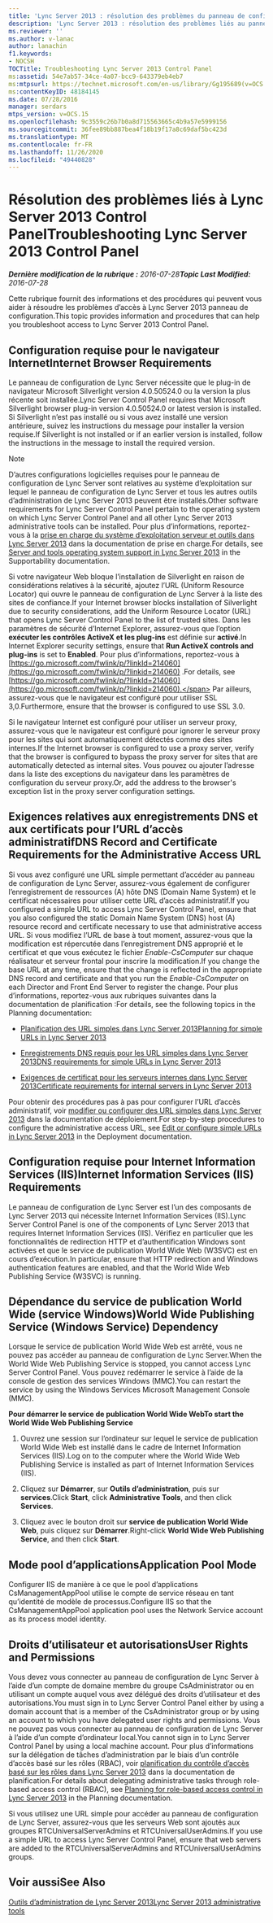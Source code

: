 ```yaml
---
title: 'Lync Server 2013 : résolution des problèmes du panneau de configuration de Lync Server 2013'
description: 'Lync Server 2013 : résolution des problèmes liés au panneau de configuration de Lync Server 2013.'
ms.reviewer: ''
ms.author: v-lanac
author: lanachin
f1.keywords:
- NOCSH
TOCTitle: Troubleshooting Lync Server 2013 Control Panel
ms:assetid: 54e7ab57-34ce-4a07-bcc9-643379eb4eb7
ms:mtpsurl: https://technet.microsoft.com/en-us/library/Gg195689(v=OCS.15)
ms:contentKeyID: 48184145
ms.date: 07/28/2016
manager: serdars
mtps_version: v=OCS.15
ms.openlocfilehash: 9c3559c26b7b0a8d715563665c4b9a57e5999156
ms.sourcegitcommit: 36fee89bb887bea4f18b19f17a8c69daf5bc423d
ms.translationtype: MT
ms.contentlocale: fr-FR
ms.lasthandoff: 11/26/2020
ms.locfileid: "49440828"
---
```

# <a name="troubleshooting-lync-server-2013-control-panel"></a><span data-ttu-id="9ccc0-103">Résolution des problèmes liés à Lync Server 2013 Control Panel</span><span class="sxs-lookup"><span data-stu-id="9ccc0-103">Troubleshooting Lync Server 2013 Control Panel</span></span>

<div data-xmlns="http://www.w3.org/1999/xhtml">

<div class="topic" data-xmlns="http://www.w3.org/1999/xhtml" data-msxsl="urn:schemas-microsoft-com:xslt" data-cs="https://msdn.microsoft.com/">

<div data-asp="https://msdn2.microsoft.com/asp">



</div>

<div id="mainSection">

<div id="mainBody"><span data-ttu-id="9ccc0-104">

<span> </span></span><span class="sxs-lookup"><span data-stu-id="9ccc0-104">

<span> </span></span></span>

<span data-ttu-id="9ccc0-105">_**Dernière modification de la rubrique :** 2016-07-28_</span><span class="sxs-lookup"><span data-stu-id="9ccc0-105">_**Topic Last Modified:** 2016-07-28_</span></span>

<span data-ttu-id="9ccc0-106">Cette rubrique fournit des informations et des procédures qui peuvent vous aider à résoudre les problèmes d’accès à Lync Server 2013 panneau de configuration.</span><span class="sxs-lookup"><span data-stu-id="9ccc0-106">This topic provides information and procedures that can help you troubleshoot access to Lync Server 2013 Control Panel.</span></span>

<div>

## <a name="internet-browser-requirements"></a><span data-ttu-id="9ccc0-107">Configuration requise pour le navigateur Internet</span><span class="sxs-lookup"><span data-stu-id="9ccc0-107">Internet Browser Requirements</span></span>

<span data-ttu-id="9ccc0-108">Le panneau de configuration de Lync Server nécessite que le plug-in de navigateur Microsoft Silverlight version 4.0.50524.0 ou la version la plus récente soit installée.</span><span class="sxs-lookup"><span data-stu-id="9ccc0-108">Lync Server Control Panel requires that Microsoft Silverlight browser plug-in version 4.0.50524.0 or latest version is installed.</span></span> <span data-ttu-id="9ccc0-109">Si Silverlight n’est pas installé ou si vous avez installé une version antérieure, suivez les instructions du message pour installer la version requise.</span><span class="sxs-lookup"><span data-stu-id="9ccc0-109">If Silverlight is not installed or if an earlier version is installed, follow the instructions in the message to install the required version.</span></span>

<div>


> [!NOTE]  
> <span data-ttu-id="9ccc0-110">D’autres configurations logicielles requises pour le panneau de configuration de Lync Server sont relatives au système d’exploitation sur lequel le panneau de configuration de Lync Server et tous les autres outils d’administration de Lync Server 2013 peuvent être installés.</span><span class="sxs-lookup"><span data-stu-id="9ccc0-110">Other software requirements for Lync Server Control Panel pertain to the operating system on which Lync Server Control Panel and all other Lync Server 2013 administrative tools can be installed.</span></span> <span data-ttu-id="9ccc0-111">Pour plus d’informations, reportez-vous à la <A href="lync-server-2013-server-and-tools-operating-system-support.md">prise en charge du système d’exploitation serveur et outils dans Lync Server 2013</A> dans la documentation de prise en charge.</span><span class="sxs-lookup"><span data-stu-id="9ccc0-111">For details, see <A href="lync-server-2013-server-and-tools-operating-system-support.md">Server and tools operating system support in Lync Server 2013</A> in the Supportability documentation.</span></span>



</div>

<span data-ttu-id="9ccc0-112">Si votre navigateur Web bloque l’installation de Silverlight en raison de considérations relatives à la sécurité, ajoutez l’URL (Uniform Resource Locator) qui ouvre le panneau de configuration de Lync Server à la liste des sites de confiance.</span><span class="sxs-lookup"><span data-stu-id="9ccc0-112">If your Internet browser blocks installation of Silverlight due to security considerations, add the Uniform Resource Locator (URL) that opens Lync Server Control Panel to the list of trusted sites.</span></span> <span data-ttu-id="9ccc0-113">Dans les paramètres de sécurité d’Internet Explorer, assurez-vous que l’option **exécuter les contrôles ActiveX et les plug-ins** est définie sur **activé**.</span><span class="sxs-lookup"><span data-stu-id="9ccc0-113">In Internet Explorer security settings, ensure that **Run ActiveX controls and plug-ins** is set to **Enabled**.</span></span> <span data-ttu-id="9ccc0-114">Pour plus d’informations, reportez-vous à [https://go.microsoft.com/fwlink/p/?linkId=214060](https://go.microsoft.com/fwlink/p/?linkid=214060) .</span><span class="sxs-lookup"><span data-stu-id="9ccc0-114">For details, see [https://go.microsoft.com/fwlink/p/?linkId=214060](https://go.microsoft.com/fwlink/p/?linkid=214060).</span></span> <span data-ttu-id="9ccc0-115">Par ailleurs, assurez-vous que le navigateur est configuré pour utiliser SSL 3,0.</span><span class="sxs-lookup"><span data-stu-id="9ccc0-115">Furthermore, ensure that the browser is configured to use SSL 3.0.</span></span>

<span data-ttu-id="9ccc0-116">Si le navigateur Internet est configuré pour utiliser un serveur proxy, assurez-vous que le navigateur est configuré pour ignorer le serveur proxy pour les sites qui sont automatiquement détectés comme des sites internes.</span><span class="sxs-lookup"><span data-stu-id="9ccc0-116">If the Internet browser is configured to use a proxy server, verify that the browser is configured to bypass the proxy server for sites that are automatically detected as internal sites.</span></span> <span data-ttu-id="9ccc0-117">Vous pouvez ou ajouter l’adresse dans la liste des exceptions du navigateur dans les paramètres de configuration du serveur proxy.</span><span class="sxs-lookup"><span data-stu-id="9ccc0-117">Or, add the address to the browser's exception list in the proxy server configuration settings.</span></span>

</div>

<div>

## <a name="dns-record-and-certificate-requirements-for-the-administrative-access-url"></a><span data-ttu-id="9ccc0-118">Exigences relatives aux enregistrements DNS et aux certificats pour l’URL d’accès administratif</span><span class="sxs-lookup"><span data-stu-id="9ccc0-118">DNS Record and Certificate Requirements for the Administrative Access URL</span></span>

<span data-ttu-id="9ccc0-119">Si vous avez configuré une URL simple permettant d’accéder au panneau de configuration de Lync Server, assurez-vous également de configurer l’enregistrement de ressources (A) hôte DNS (Domain Name System) et le certificat nécessaires pour utiliser cette URL d’accès administratif.</span><span class="sxs-lookup"><span data-stu-id="9ccc0-119">If you configured a simple URL to access Lync Server Control Panel, ensure that you also configured the static Domain Name System (DNS) host (A) resource record and certificate necessary to use that administrative access URL.</span></span> <span data-ttu-id="9ccc0-120">Si vous modifiez l’URL de base à tout moment, assurez-vous que la modification est répercutée dans l’enregistrement DNS approprié et le certificat et que vous exécutez le fichier *Enable-CsComputer* sur chaque réalisateur et serveur frontal pour inscrire la modification.</span><span class="sxs-lookup"><span data-stu-id="9ccc0-120">If you change the base URL at any time, ensure that the change is reflected in the appropriate DNS record and certificate and that you run the *Enable-CsComputer* on each Director and Front End Server to register the change.</span></span> <span data-ttu-id="9ccc0-121">Pour plus d’informations, reportez-vous aux rubriques suivantes dans la documentation de planification :</span><span class="sxs-lookup"><span data-stu-id="9ccc0-121">For details, see the following topics in the Planning documentation:</span></span>

  - [<span data-ttu-id="9ccc0-122">Planification des URL simples dans Lync Server 2013</span><span class="sxs-lookup"><span data-stu-id="9ccc0-122">Planning for simple URLs in Lync Server 2013</span></span>](lync-server-2013-planning-for-simple-urls.md)

  - [<span data-ttu-id="9ccc0-123">Enregistrements DNS requis pour les URL simples dans Lync Server 2013</span><span class="sxs-lookup"><span data-stu-id="9ccc0-123">DNS requirements for simple URLs in Lync Server 2013</span></span>](lync-server-2013-dns-requirements-for-simple-urls.md)

  - [<span data-ttu-id="9ccc0-124">Exigences de certificat pour les serveurs internes dans Lync Server 2013</span><span class="sxs-lookup"><span data-stu-id="9ccc0-124">Certificate requirements for internal servers in Lync Server 2013</span></span>](lync-server-2013-certificate-requirements-for-internal-servers.md)

<span data-ttu-id="9ccc0-125">Pour obtenir des procédures pas à pas pour configurer l’URL d’accès administratif, voir [modifier ou configurer des URL simples dans Lync Server 2013](lync-server-2013-edit-or-configure-simple-urls.md) dans la documentation de déploiement.</span><span class="sxs-lookup"><span data-stu-id="9ccc0-125">For step-by-step procedures to configure the administrative access URL, see [Edit or configure simple URLs in Lync Server 2013](lync-server-2013-edit-or-configure-simple-urls.md) in the Deployment documentation.</span></span>

</div>

<div>

## <a name="internet-information-services-iis-requirements"></a><span data-ttu-id="9ccc0-126">Configuration requise pour Internet Information Services (IIS)</span><span class="sxs-lookup"><span data-stu-id="9ccc0-126">Internet Information Services (IIS) Requirements</span></span>

<span data-ttu-id="9ccc0-127">Le panneau de configuration de Lync Server est l’un des composants de Lync Server 2013 qui nécessite Internet Information Services (IIS).</span><span class="sxs-lookup"><span data-stu-id="9ccc0-127">Lync Server Control Panel is one of the components of Lync Server 2013 that requires Internet Information Services (IIS).</span></span> <span data-ttu-id="9ccc0-128">Vérifiez en particulier que les fonctionnalités de redirection HTTP et d’authentification Windows sont activées et que le service de publication World Wide Web (W3SVC) est en cours d’exécution.</span><span class="sxs-lookup"><span data-stu-id="9ccc0-128">In particular, ensure that HTTP redirection and Windows authentication features are enabled, and that the World Wide Web Publishing Service (W3SVC) is running.</span></span>

<div>

## <a name="world-wide-publishing-service-windows-service-dependency"></a><span data-ttu-id="9ccc0-129">Dépendance du service de publication World Wide (service Windows)</span><span class="sxs-lookup"><span data-stu-id="9ccc0-129">World Wide Publishing Service (Windows Service) Dependency</span></span>

<span data-ttu-id="9ccc0-130">Lorsque le service de publication World Wide Web est arrêté, vous ne pouvez pas accéder au panneau de configuration de Lync Server.</span><span class="sxs-lookup"><span data-stu-id="9ccc0-130">When the World Wide Web Publishing Service is stopped, you cannot access Lync Server Control Panel.</span></span> <span data-ttu-id="9ccc0-131">Vous pouvez redémarrer le service à l’aide de la console de gestion des services Windows (MMC).</span><span class="sxs-lookup"><span data-stu-id="9ccc0-131">You can restart the service by using the Windows Services Microsoft Management Console (MMC).</span></span>

<span data-ttu-id="9ccc0-132">**Pour démarrer le service de publication World Wide Web**</span><span class="sxs-lookup"><span data-stu-id="9ccc0-132">**To start the World Wide Web Publishing Service**</span></span>

1.  <span data-ttu-id="9ccc0-133">Ouvrez une session sur l’ordinateur sur lequel le service de publication World Wide Web est installé dans le cadre de Internet Information Services (IIS).</span><span class="sxs-lookup"><span data-stu-id="9ccc0-133">Log on to the computer where the World Wide Web Publishing Service is installed as part of Internet Information Services (IIS).</span></span>

2.  <span data-ttu-id="9ccc0-134">Cliquez sur **Démarrer**, sur **Outils d’administration**, puis sur **services**.</span><span class="sxs-lookup"><span data-stu-id="9ccc0-134">Click **Start**, click **Administrative Tools**, and then click **Services**.</span></span>

3.  <span data-ttu-id="9ccc0-135">Cliquez avec le bouton droit sur **service de publication World Wide Web**, puis cliquez sur **Démarrer**.</span><span class="sxs-lookup"><span data-stu-id="9ccc0-135">Right-click **World Wide Web Publishing Service**, and then click **Start**.</span></span>

</div>

<div>

## <a name="application-pool-mode"></a><span data-ttu-id="9ccc0-136">Mode pool d’applications</span><span class="sxs-lookup"><span data-stu-id="9ccc0-136">Application Pool Mode</span></span>

<span data-ttu-id="9ccc0-137">Configurer IIS de manière à ce que le pool d’applications CsManagementAppPool utilise le compte de service réseau en tant qu’identité de modèle de processus.</span><span class="sxs-lookup"><span data-stu-id="9ccc0-137">Configure IIS so that the CsManagementAppPool application pool uses the Network Service account as its process model identity.</span></span>

</div>

</div>

<div>

## <a name="user-rights-and-permissions"></a><span data-ttu-id="9ccc0-138">Droits d’utilisateur et autorisations</span><span class="sxs-lookup"><span data-stu-id="9ccc0-138">User Rights and Permissions</span></span>

<span data-ttu-id="9ccc0-139">Vous devez vous connecter au panneau de configuration de Lync Server à l’aide d’un compte de domaine membre du groupe CsAdministrator ou en utilisant un compte auquel vous avez délégué des droits d’utilisateur et des autorisations.</span><span class="sxs-lookup"><span data-stu-id="9ccc0-139">You must sign in to Lync Server Control Panel either by using a domain account that is a member of the CsAdministrator group or by using an account to which you have delegated user rights and permissions.</span></span> <span data-ttu-id="9ccc0-140">Vous ne pouvez pas vous connecter au panneau de configuration de Lync Server à l’aide d’un compte d’ordinateur local.</span><span class="sxs-lookup"><span data-stu-id="9ccc0-140">You cannot sign in to Lync Server Control Panel by using a local machine account.</span></span> <span data-ttu-id="9ccc0-141">Pour plus d’informations sur la délégation de tâches d’administration par le biais d’un contrôle d’accès basé sur les rôles (RBAC), voir [planification du contrôle d’accès basé sur les rôles dans Lync Server 2013](lync-server-2013-planning-for-role-based-access-control.md) dans la documentation de planification.</span><span class="sxs-lookup"><span data-stu-id="9ccc0-141">For details about delegating administrative tasks through role-based access control (RBAC), see [Planning for role-based access control in Lync Server 2013](lync-server-2013-planning-for-role-based-access-control.md) in the Planning documentation.</span></span>

<span data-ttu-id="9ccc0-142">Si vous utilisez une URL simple pour accéder au panneau de configuration de Lync Server, assurez-vous que les serveurs Web sont ajoutés aux groupes RTCUniversalServerAdmins et RTCUniversalUserAdmins.</span><span class="sxs-lookup"><span data-stu-id="9ccc0-142">If you use a simple URL to access Lync Server Control Panel, ensure that web servers are added to the RTCUniversalServerAdmins and RTCUniversalUserAdmins groups.</span></span>

</div>

<div>

## <a name="see-also"></a><span data-ttu-id="9ccc0-143">Voir aussi</span><span class="sxs-lookup"><span data-stu-id="9ccc0-143">See Also</span></span>


[<span data-ttu-id="9ccc0-144">Outils d’administration de Lync Server 2013</span><span class="sxs-lookup"><span data-stu-id="9ccc0-144">Lync Server 2013 administrative tools</span></span>](lync-server-2013-lync-server-administrative-tools.md)  
  

<span data-ttu-id="9ccc0-145"></div>

</div>

<span> </span>

</div>

</div>

</span><span class="sxs-lookup"><span data-stu-id="9ccc0-145"></div>

</div>

<span> </span>

</div>

</div>

</span></span></div>

